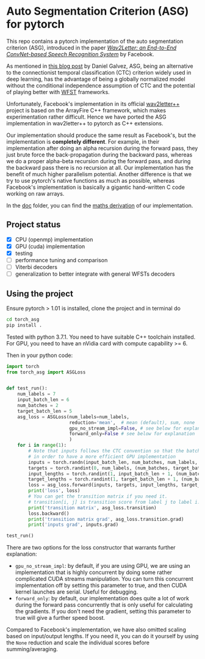 # Auto Segmentation Criterion (ASG) for pytorch

This repo contains a pytorch implementation of the auto segmentation criterion (ASG), introduced in the paper 
[_Wav2Letter: an End-to-End ConvNet-based Speech Recognition System_](https://arxiv.org/abs/1609.03193) by Facebook.

As mentioned in [this blog post](http://danielgalvez.me/jekyll/update/2018/01/12/wav2letter.html) by Daniel Galvez,
ASG, being an alternative to the connectionist temporal classification (CTC) criterion widely used in deep learning, 
has the advantage of being a globally normalized model without the conditional independence assumption of CTC and the 
potential of playing better with
[WFST](https://en.wikipedia.org/wiki/Finite-state_transducer#Weighted_automata) frameworks. 

Unfortunately, Facebook's implementation in its official 
[wav2letter++](https://github.com/facebookresearch/wav2letter) project is based on the ArrayFire C++ framework, which 
makes experimentation rather difficult. Hence we have ported the ASG implementation in wav2letter++ to pytorch as
C++ extensions.

Our implementation should produce the same result as Facebook's, but the implementation is **completely different**.
For example, in their implementation after doing an alpha recursion during the forward pass, they just brute force the
back-propagation during the backward pass, whereas we do a proper alpha-beta recursion during the forward pass, and
during the backward pass there is no recursion at all. Our implementation has the benefit of much higher parallelism 
potential. Another difference is that we try to use pytorch's native
functions as much as possible, whereas Facebook's implementation is basically a gigantic hand-written C code working
on raw arrays.

In the [doc](doc) folder, you can find the [maths derivation](doc/tech_report.pdf) of our implementation.

## Project status

* [x] CPU (openmp) implementation
* [x] GPU (cuda) implementation
* [x] testing
* [ ] performance tuning and comparison
* [ ] Viterbi decoders 
* [ ] generalization to better integrate with general WFSTs decoders

## Using the project

Ensure pytorch > 1.01 is installed, clone the project and in terminal do

```bash
cd torch_asg
pip install .
```

Tested with python 3.7.1. You need to have suitable C++ toolchain installed. For GPU, you need to have an nVidia card
with compute capability >= 6.

Then in your python code:

```python
import torch
from torch_asg import ASGLoss


def test_run():
    num_labels = 7
    input_batch_len = 6
    num_batches = 2
    target_batch_len = 5
    asg_loss = ASGLoss(num_labels=num_labels,
                       reduction='mean',  # mean (default), sum, none
                       gpu_no_stream_impl=False, # see below for explanation
                       forward_only=False # see below for explanation                      
                       )
    for i in range(1):
        # Note that inputs follows the CTC convention so that the batch dimension is 1 instead of 0,
        # in order to have a more efficient GPU implementation
        inputs = torch.randn(input_batch_len, num_batches, num_labels, requires_grad=True)
        targets = torch.randint(0, num_labels, (num_batches, target_batch_len))
        input_lengths = torch.randint(1, input_batch_len + 1, (num_batches,))
        target_lengths = torch.randint(1, target_batch_len + 1, (num_batches,))
        loss = asg_loss.forward(inputs, targets, input_lengths, target_lengths)
        print('loss', loss)
        # You can get the transition matrix if you need it.
        # transition[i, j] is transition score from label j to label i.
        print('transition matrix', asg_loss.transition)
        loss.backward()
        print('transition matrix grad', asg_loss.transition.grad)
        print('inputs grad', inputs.grad)

test_run()
```

There are two options for the loss constructor that warrants further explanation:

* `gpu_no_stream_impl`: by default, if you are using GPU, we are using an implementation that is highly concurrent by
  doing some rather complicated CUDA streams manipulation. You can turn this concurrent implementation off by setting
  this parameter to true, and then CUDA kernel launches are serial. Useful for debugging.
* `forward_only`: by default, our implementation does quite a lot of work during the forward pass concurrently that is
  only useful for calculating the gradients. If you don't need the gradient, setting this parameter to true will give
  a further speed boost.
  
Compared to Facebook's implementation, we have also omitted scaling based on input/output lengths. If you need it, you
can do it yourself by using the `None` reduction and scale the individual scores before summing/averaging.